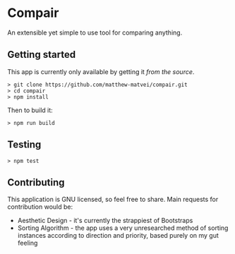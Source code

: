 # Compair

An extensible yet simple to use tool for comparing anything.

## Getting started

This app is currently only available by getting it *from the source*.

    > git clone https://github.com/matthew-matvei/compair.git
    > cd compair
    > npm install

Then to build it:

    > npm run build

## Testing

    > npm test

## Contributing

This application is GNU licensed, so feel free to share. Main requests
for contribution would be:

* Aesthetic Design - it's currently the strappiest of Bootstraps
* Sorting Algorithm - the app uses a very unresearched method of sorting
    instances according to direction and priority, based purely on my
    gut feeling
